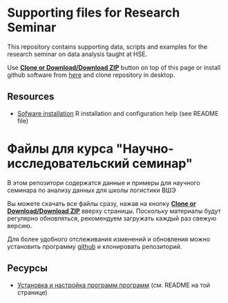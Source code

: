 # Supporting files for Research Seminar

This repository contains supporting data, scripts and examples for the research seminar on data analysis taught at HSE.

Use [**Clone or Download/Download ZIP**](https://github.com/postlogist/research-seminar/archive/master.zip) button on top of this page or install github software from [here](https://desktop.github.com/) and clone repository in desktop. 

## Resources
 - [Sofware installation](https://github.com/postlogist/course_dars/tree/master/installation) R installation and configuration help (see README file)

 
# Файлы для курса "Научно-исследовательский семинар"

В этом репозитори содержатся данные и примеры для научного семинара по анализу данных для школы логистики ВШЭ


Вы можете скачать все файлы сразу, нажав на кнопку  [**Clone or Download/Download ZIP**](https://github.com/postlogist/research-seminar/archive/master.zip) вверху страницы.
Поскольку материалы будут регулярно обновляться, рекомендуем загружать каждый раз свежую версию.

Для более удобного отслеживания изменений и обновления можно установить программу  [github](https://desktop.github.com/) и клонировать репозиторий. 

## Ресурсы
 - [Установка и настройка программ программ](https://github.com/postlogist/course_dars/tree/master/installation) (см. README на той странице)
